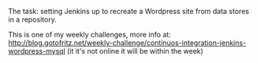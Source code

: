 The task: setting Jenkins up to recreate a Wordpress site from data stores in a repository.

This is one of my weekly challenges, more info at: http://blog.gotofritz.net/weekly-challenge/continuos-integration-jenkins-wordpress-mysql (it it's not online it will be within the week)
